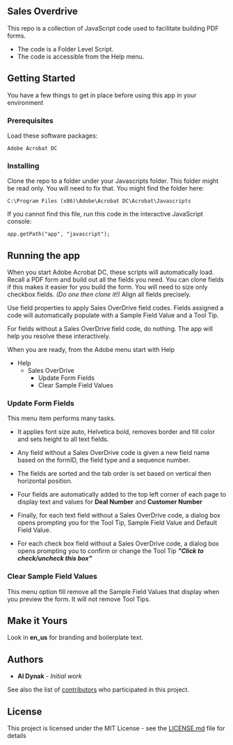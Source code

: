 
## Sales Overdrive

This repo is a collection of JavaScript code used to facilitate building PDF forms.

* The code is a Folder Level Script.
* The code is accessible from the Help menu.

## Getting Started

You have a few things to get in place before using this app in your environment

### Prerequisites

Load these software packages:

```
Adobe Acrobat DC
```
### Installing
Clone the repo to a folder under your Javascripts folder.  This folder might be read only.  You will need to fix that.  You might find the folder here:

```C:\Program Files (x86)\Adobe\Acrobat DC\Acrobat\Javascripts```

If you cannot find this file, run this code in the interactive JavaScript console:

```app.getPath("app", "javascript");```

## Running the app
When you start Adobe Acrobat DC, these scripts will automatically load.  Recall a PDF form and build out all the fields you need. You can clone fields if this makes it easier for you build the form.  You will need to size only checkbox fields.  *(Do one then clone it!)*  Align all fields precisely. 

Use field properties to apply Sales OverDrive field codes.  Fields assigned a code will automatically populate with a Sample Field Value and a Tool Tip.

For fields without a Sales OverDrive field code, do nothing.  The app will help you resolve these interactively.

When you are ready, from the Adobe menu start with Help

+ Help
  - Sales OverDrive
     - Update Form Fields
     - Clear Sample Field Values

### Update Form Fields
This menu item performs many tasks.

 - It applies font size auto, Helvetica bold, removes border and fill color and sets height to all text fields.

 - Any field without a Sales OverDrive code is given a new field name based on the formID, the field type and a sequence number.

 - The fields are sorted and the tab order is set based on vertical then
   horizontal position.

 - Four fields are automatically added to the top left corner of each
   page to display text and values for **Deal Number** and **Customer
   Number**

 - Finally, for each text field without a Sales OverDrive code, a dialog
   box opens prompting you for the Tool Tip, Sample Field Value and
   Default Field Value.

 - For each check box field without a Sales OverDrive code, a dialog box
   opens prompting you to confirm or change the Tool Tip ***"Click to
   check/uncheck this box"***
   
### Clear Sample Field Values
This menu option fill remove all the Sample Field Values that display when you preview the form.  It will not remove Tool Tips.

## Make it Yours

Look in **en_us** for branding and boilerplate text.


## Authors

* **Al Dynak** - *Initial work* 

See also the list of [contributors](https://github.com/adynak/Sales-Overdrive/contributors) who participated in this project.

## License

This project is licensed under the MIT License - see the [LICENSE.md](https://github.com/adynak/Sales-Overdrive/blob/master/LICENSE.md) file for details
